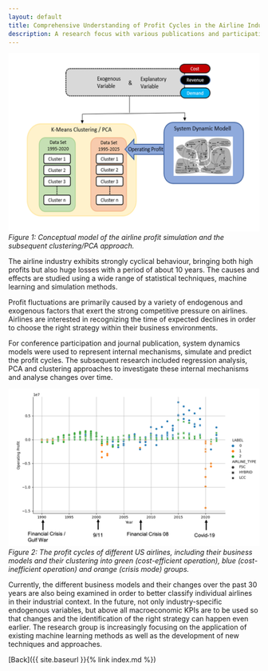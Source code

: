 ```yaml
---
layout: default
title: Comprehensive Understanding of Profit Cycles in the Airline Industry
description: A research focus with various publications and participation in conferences
---
```



![Branching](./../../pictures/Airline_Profit_Concept.png)
_Figure 1: Conceptual model of the airline profit simulation and the subsequent clustering/PCA approach._

The airline industry exhibits strongly cyclical behaviour, bringing both high profits but also huge losses with a period of about 10 years. The causes and 
effects are studied using a wide range of statistical techniques, machine learning and simulation methods.

Profit fluctuations are primarily caused by a variety of endogenous and exogenous factors that exert the strong competitive pressure on airlines. Airlines are interested 
in recognizing the time of expected declines in order to choose the right strategy within their business environments.

For conference participation and journal publication, system dynamics models were used to represent internal mechanisms, simulate and predict the profit cycles. 
The subsequent research included regression analysis, PCA and clustering approaches to investigate these internal mechanisms and analyse changes over time.

![Branching](./../../pictures/Airline_Profit_Clusters.png)
_Figure 2: The profit cycles of different US airlines, including their business models and their clustering into green (cost-efficient operation), blue (cost-inefficient 
operation) and orange (crisis mode) groups._

Currently, the different business models and their changes over the past 30 years are also being examined in order to better classify individual airlines in their 
industrial context. In the future, not only industry-specific endogenous variables, but above all macroeconomic KPIs are to be used so that changes and the identification 
of the right strategy can happen even earlier. The research group is increasingly focusing on the application of existing machine learning methods as well as the 
development of new techniques and approaches. 


[Back]({{ site.baseurl }}{% link index.md %})

